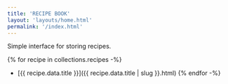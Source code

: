 ```yaml
---
title: 'RECIPE BOOK'
layout: 'layouts/home.html'
permalink: '/index.html'
---
```


Simple interface for storing recipes.

{% for recipe in collections.recipes -%}
- [{{ recipe.data.title }}]({{ recipe.data.title | slug }}.html)
{% endfor -%}
